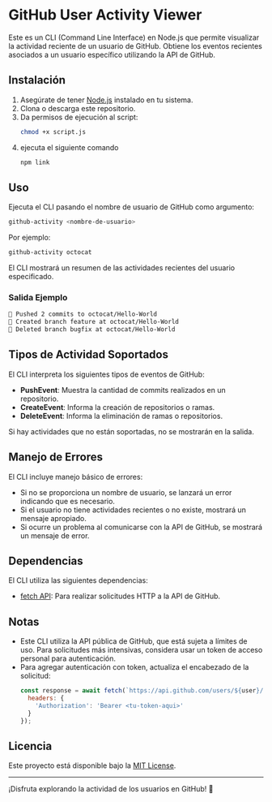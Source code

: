 # GitHub User Activity Viewer

Este es un CLI (Command Line Interface) en Node.js que permite visualizar la actividad reciente de un usuario de GitHub. Obtiene los eventos recientes asociados a un usuario específico utilizando la API de GitHub.

## Instalación

1. Asegúrate de tener [Node.js](https://nodejs.org/) instalado en tu sistema.
2. Clona o descarga este repositorio.
3. Da permisos de ejecución al script:
   ```bash
   chmod +x script.js
   ```
4. ejecuta el siguiente comando
   ```bash
   npm link
   ```

## Uso

Ejecuta el CLI pasando el nombre de usuario de GitHub como argumento:

```bash
github-activity <nombre-de-usuario>
```

Por ejemplo:
```bash
github-activity octocat
```

El CLI mostrará un resumen de las actividades recientes del usuario especificado.

### Salida Ejemplo

```bash
🔵 Pushed 2 commits to octocat/Hello-World
🔵 Created branch feature at octocat/Hello-World
🔵 Deleted branch bugfix at octocat/Hello-World
```

## Tipos de Actividad Soportados

El CLI interpreta los siguientes tipos de eventos de GitHub:

- **PushEvent**: Muestra la cantidad de commits realizados en un repositorio.
- **CreateEvent**: Informa la creación de repositorios o ramas.
- **DeleteEvent**: Informa la eliminación de ramas o repositorios.

Si hay actividades que no están soportadas, no se mostrarán en la salida.

## Manejo de Errores

El CLI incluye manejo básico de errores:

- Si no se proporciona un nombre de usuario, se lanzará un error indicando que es necesario.
- Si el usuario no tiene actividades recientes o no existe, mostrará un mensaje apropiado.
- Si ocurre un problema al comunicarse con la API de GitHub, se mostrará un mensaje de error.

## Dependencias

El CLI utiliza las siguientes dependencias:

- [fetch API](https://developer.mozilla.org/en-US/docs/Web/API/Fetch_API): Para realizar solicitudes HTTP a la API de GitHub.

## Notas

- Este CLI utiliza la API pública de GitHub, que está sujeta a límites de uso. Para solicitudes más intensivas, considera usar un token de acceso personal para autenticación.
- Para agregar autenticación con token, actualiza el encabezado de la solicitud:
  ```javascript
  const response = await fetch(`https://api.github.com/users/${user}/events`, {
    headers: {
      'Authorization': 'Bearer <tu-token-aqui>'
    }
  });
  ```

## Licencia

Este proyecto está disponible bajo la [MIT License](LICENSE).

---

¡Disfruta explorando la actividad de los usuarios en GitHub! 🚀
